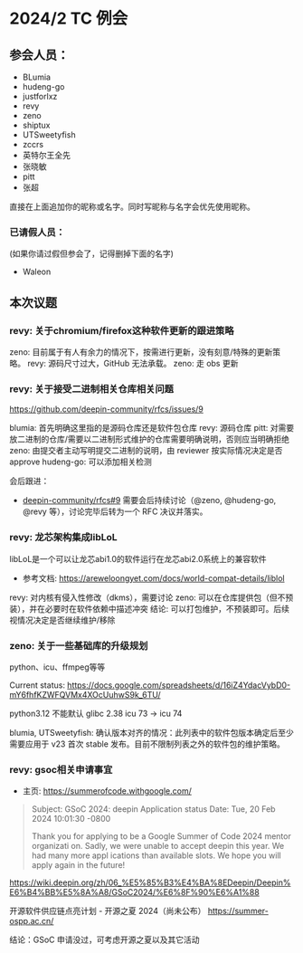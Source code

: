 2024/2 TC 例会
===

## 参会人员：

- BLumia
- hudeng-go
- justforlxz
- revy
- zeno
- shiptux
- UTSweetyfish
- zccrs
- 英特尔王全先
- 张晓敏
- pitt
- 张超

直接在上面追加你的昵称或名字。同时写昵称与名字会优先使用昵称。

### 已请假人员：

(如果你请过假但参会了，记得删掉下面的名字)

- Waleon

## 本次议题

### revy: 关于chromium/firefox这种软件更新的跟进策略

zeno: 目前属于有人有余力的情况下，按需进行更新，没有刻意/特殊的更新策略。
revy: 源码尺寸过大，GitHub 无法承载。
zeno: 走 obs 更新

### revy: 关于接受二进制相关仓库相关问题

https://github.com/deepin-community/rfcs/issues/9

blumia: 首先明确这里指的是源码仓库还是软件包仓库
revy: 源码仓库
pitt: 对需要放二进制的仓库/需要以二进制形式维护的仓库需要明确说明，否则应当明确拒绝
zeno: 由提交者主动写明提交二进制的说明，由 reviewer 按实际情况决定是否 approve
hudeng-go: 可以添加相关检测

会后跟进：

- [deepin-community/rfcs#9](https://github.com/deepin-community/rfcs/issues/9)
需要会后持续讨论（@zeno, @hudeng-go, @revy 等），讨论完毕后转为一个 RFC 决议并落实。

### revy: 龙芯架构集成libLoL

libLoL是一个可以让龙芯abi1.0的软件运行在龙芯abi2.0系统上的兼容软件

- 参考文档: https://areweloongyet.com/docs/world-compat-details/liblol

revy: 对内核有侵入性修改（dkms），需要讨论
zeno: 可以在仓库提供包（但不预装），并在必要时在软件依赖中描述冲突
结论: 可以打包维护，不预装即可。后续视情况决定是否继续维护/移除

### zeno: 关于一些基础库的升级规划

python、icu、ffmpeg等等

Current status:
https://docs.google.com/spreadsheets/d/16iZ4YdacVybD0-mY6fhfKZWFQVMx4XOcUuhwS9k_6TU/

python3.12 不能默认
glibc 2.38
icu 73 -> icu 74

blumia, UTSweetyfish: 确认版本对齐的情况：此列表中的软件包版本确定后至少需要应用于 v23 首次 stable
发布。目前不限制列表之外的软件包的维护策略。

### revy: gsoc相关申请事宜

- 主页: https://summerofcode.withgoogle.com/

> Subject: GSoC 2024: deepin Application status
> Date: Tue, 20 Feb 2024 10:01:30 -0800
> 
> Thank you for applying to be a Google Summer of Code 2024 mentor organizati
> on. Sadly, we were unable to accept deepin this year. We had many more appl
> ications than available slots. We hope you will apply again in the future!

https://wiki.deepin.org/zh/06_%E5%85%B3%E4%BA%8EDeepin/Deepin%E6%B4%BB%E5%8A%A8/GSoC2024/%E6%8F%90%E6%A1%88

开源软件供应链点亮计划 - 开源之夏 2024（尚未公布） https://summer-ospp.ac.cn/

结论：GSoC 申请没过，可考虑开源之夏以及其它活动
